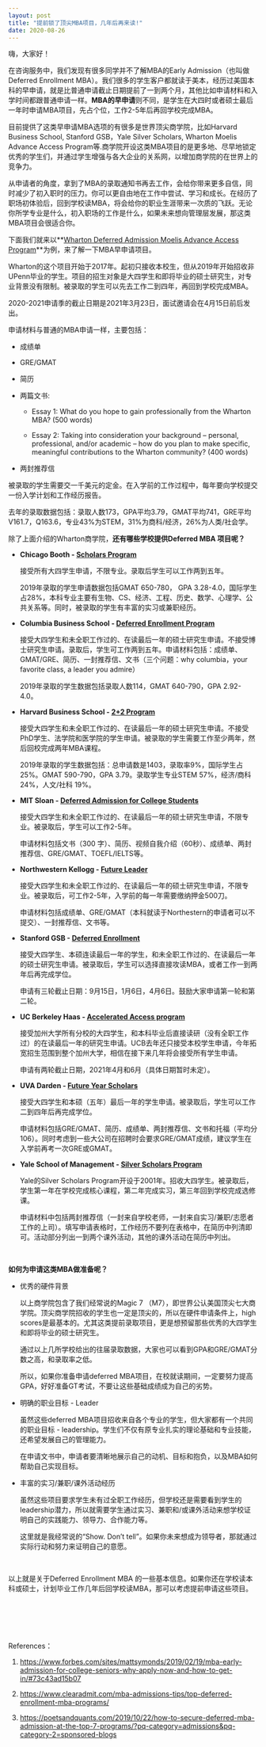 ```yaml
---
layout: post
title: "提前锁了顶尖MBA项目，几年后再来读!"
date: 2020-08-26
---
```


嗨，大家好！

在咨询服务中，我们发现有很多同学并不了解MBA的Early Admission（也叫做Deferred Enrollment MBA）。我们很多的学生客户都就读于美本，经历过美国本科的早申请，就是比普通申请截止日期提前了一到两个月，其他比如申请材料和入学时间都跟普通申请一样。**MBA的早申请**则不同，是学生在大四时或者硕士最后一年时申请MBA项目，先占个位，工作2-5年后再回学校完成MBA。

目前提供了这类早申请MBA选项的有很多是世界顶尖商学院，比如Harvard Business School, Stanford GSB，Yale Silver Scholars, Wharton Moelis Advance Access Program等.商学院开设这类MBA项目的是更多地、尽早地锁定优秀的学生们，并通过学生增强与各大企业的关系网，以增加商学院的在世界上的竞争力。

从申请者的角度，拿到了MBA的录取通知书再去工作，会给你带来更多自信，同时减少了初入职时的压力。你可以更自由地在工作中尝试、学习和成长。在经历了职场初体验后，回到学校读MBA，将会给你的职业生涯带来一次质的飞跃。无论你所学专业是什么，初入职场的工作是什么，如果未来想向管理层发展，那这类MBA项目会很适合你。

下面我们就来以**[Wharton Deferred Admission Moelis Advance Access Program](https://mba.wharton.upenn.edu/deferred-admissions/moelis-advance-access-program/)**为例，来了解一下MBA早申请项目。

Wharton的这个项目开始于2017年。起初只接收本校生，但从2019年开始招收非UPenn毕业的学生。项目的招生对象是大四学生和即将毕业的硕士研究生，对专业背景没有限制。被录取的学生可以先去工作二到四年，再回到学校完成MBA。

2020-2021申请季的截止日期是2021年3月23日，面试邀请会在4月15日前后发出。

申请材料与普通的MBA申请一样，主要包括：  
+ 成绩单

+ GRE/GMAT

+ 简历

+ 两篇文书:  
  + Essay 1: What do you hope to gain professionally from the Wharton MBA? (500 words)

  + Essay 2: Taking into consideration your background – personal, professional, and/or academic – how do you plan to make specific, meaningful contributions to the Wharton community? (400 words)

+ 两封推荐信

被录取的学生需要交一千美元的定金。在入学前的工作过程中，每年要向学校提交一份入学计划和工作经历报告。

去年的录取数据包括：录取人数173，GPA平均3.79，GMAT平均741，GRE平均 V161.7，Q163.6，专业43%为STEM，31%为商科/经济，26%为人类/社会学。

除了上面介绍的Wharton商学院，**还有哪些学校提供Deferred MBA 项目呢？**

+ **Chicago Booth - [Scholars Program](https://www.chicagobooth.edu/mba/early-career-programs/chicago-booth-scholars)**

  接受所有大四学生申请，不限专业。录取后学生可以工作两到五年。

  2019年录取的学生申请数据包括GMAT 650-780， GPA 3.28-4.0，国际学生占28%，本科专业主要有生物、CS、经济、工程、历史、数学、心理学、公共关系等。同时，被录取的学生有丰富的实习或兼职经历。

+ **Columbia Business School - [Deferred Enrollment Program](https://www8.gsb.columbia.edu/programs/mba/admissions/options-deadlines/deferred-enrollment)**

  接受大四学生和未全职工作过的、在读最后一年的硕士研究生申请。不接受博士研究生申请。录取后，学生可工作两到五年。申请材料包括：成绩单、GMAT/GRE、简历、一封推荐信、文书（三个问题：why columbia，your favorite class, a leader you admire）

  2019年录取的学生数据包括录取人数114，GMAT 640-790，GPA 2.92-4.0。

+ **Harvard Business School - [2+2 Program](https://www.hbs.edu/mba/admissions/application-process/Pages/student-applicants.aspx)**

  接受大四学生和未全职工作过的、在读最后一年的硕士研究生申请。不接受PhD学生、法学院和医学院的学生申请。被录取的学生需要工作至少两年，然后回校完成两年MBA课程。

  2019年录取的学生数据包括：总申请数是1403，录取率9%，国际学生占25%。GMAT 590-790，GPA 3.79。录取学生专业STEM 57%，经济/商科24%，人文/社科 19%。

+ **MIT Sloan - [Deferred Admission for College Students](https://mitsloan.mit.edu/mba/admissions/mit-sloan-mba-early-admission)**

  接受大四学生和未全职工作过的、在读最后一年的硕士研究生申请，不限专业。被录取后，学生可以工作2-5年。

  申请材料包括文书（300 字）、简历、视频自我介绍（60秒）、成绩单、两封推荐信、GRE/GMAT、TOEFL/IELTS等。

+ **Northwestern Kellogg - [Future Leader](https://www.kellogg.northwestern.edu/programs/full-time-mba/take-action/mba-deferred-admissions.aspx)**

  接受大四学生和未全职工作过的、在读最后一年的硕士研究生申请，不限专业。被录取后，可工作2-5年，入学前的每一年需要缴纳押金500刀。

  申请材料包括成绩单、GRE/GMAT（本科就读于Northestern的申请者可以不提交）、一封推荐信、文书等。


+ **Stanford GSB - [Deferred Enrollment](https://www.gsb.stanford.edu/programs/mba/admission/application/deferred-enrollment)**

  接受大四学生、本硕连读最后一年的学生，和未全职工作过的、在读最后一年的硕士研究生申请。被录取后，学生可以选择直接攻读MBA，或者工作一到两年后再完成学位。

  申请有三轮截止日期：9月15日，1月6日，4月6日。鼓励大家申请第一轮和第二轮。

+ **UC Berkeley Haas - [Accelerated Access program](https://mba.haas.berkeley.edu/admissions/accelerated-access)**

  接受加州大学所有分校的大四学生，和本科毕业后直接读研（没有全职工作过）的在读最后一年的研究生申请。UCB去年还只接受本校学生申请，今年拓宽招生范围到整个加州大学，相信在接下来几年将会接受所有学生申请。

  申请有两轮截止日期，2021年4月和6月（具体日期暂时未定）。

+ **UVA Darden - [Future Year Scholars](https://www.darden.virginia.edu/mba/admissions/apply/future-year)**

  接受大四学生和本硕（五年）最后一年的学生申请。被录取后，学生可以工作二到四年后再完成学位。

  申请材料包括GRE/GMAT、简历、成绩单、两封推荐信、文书和托福（平均分106）。同时考虑到一些大公司在招聘时会要求GRE/GMAT成绩，建议学生在入学前再考一次GRE或GMAT。

+ **Yale School of Management - [Silver Scholars Program](https://som.yale.edu/programs/mba/admissions/silver-scholars-program)**

  Yale的Silver Scholars Program开设于2001年。招收大四学生。被录取后，学生第一年在学校完成核心课程，第二年完成实习，第三年回到学校完成选修课。

  申请材料中包括两封推荐信（一封来自学校老师，一封来自实习/兼职/志愿者工作的上司）。填写申请表格时，工作经历不要列在表格中，在简历中列清即可。活动部分列出一到两个课外活动，其他的课外活动在简历中列出。

<br>

**如何为申请这类MBA做准备呢？**

+ 优秀的硬件背景  

  以上商学院包含了我们经常说的Magic 7 （M7），即世界公认美国顶尖七大商学院。顶尖商学院招收的学生也一定是顶尖的，所以在硬件申请条件上，high scores是最基本的。尤其这类提前录取项目，更是想预留那些优秀的大四学生和即将毕业的硕士研究生。

  通过以上几所学校给出的往届录取数据，大家也可以看到GPA和GRE/GMAT分数之高，和录取率之低。

  所以，如果你准备申请deferred MBA项目，在校就读期间，一定要努力提高GPA，好好准备GT考试，不要让这些基础成绩成为自己的劣势。

+ 明确的职业目标 - Leader  

  虽然这些deferred MBA项目招收来自各个专业的学生，但大家都有一个共同的职业目标 - leadership。学生们不仅有原专业扎实的理论基础和专业技能，还希望发展自己的管理能力。

  在申请文书中，申请者要清晰地展示自己的动机、目标和抱负，以及MBA如何帮助自己实现目标。

+ 丰富的实习/兼职/课外活动经历  

  虽然这些项目要求学生未有过全职工作经历，但学校还是需要看到学生的leadership潜力，所以就需要学生通过实习、兼职和/或课外活动来想学校证明自己的实践能力、领导力、合作能力等。

  这里就是我经常说的“Show. Don’t tell”。如果你未来想成为领导者，那就通过实际行动和努力来证明自己的意愿。

<br>

以上就是关于Deferred Enrollment MBA 的一些基本信息。如果你还在学校读本科或硕士，计划毕业工作几年后回学校读MBA，那可以考虑提前申请这些项目。

<br>
<br>
<br>
<br>

References：  

1. https://www.forbes.com/sites/mattsymonds/2019/02/19/mba-early-admission-for-college-seniors-why-apply-now-and-how-to-get-in/#73c43ad15b07

2. https://www.clearadmit.com/mba-admissions-tips/top-deferred-enrollment-mba-programs/

3. https://poetsandquants.com/2019/10/22/how-to-secure-deferred-mba-admission-at-the-top-7-programs/?pq-category=admissions&pq-category-2=sponsored-blogs

